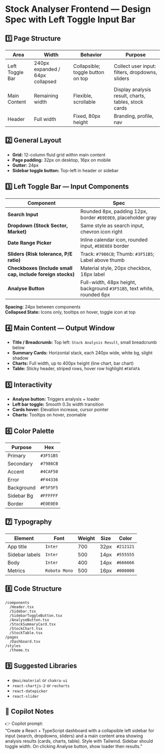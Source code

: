
# Stock Analyser Frontend — Design Spec with Left Toggle Input Bar

## 1️⃣ Page Structure
| Area | Width | Behavior | Purpose |
|-------|--------|----------|---------|
| Left Toggle Bar | 240px expanded / 64px collapsed | Collapsible; toggle button on top | Collect user input: filters, dropdowns, sliders |
| Main Content | Remaining width | Flexible, scrollable | Display analysis result, charts, tables, stock cards |
| Header | Full width | Fixed, 80px height | Branding, profile, nav |

## 2️⃣ General Layout
- **Grid:** 12-column fluid grid within main content
- **Page padding:** 32px on desktop, 16px on mobile
- **Gutter:** 24px
- **Sidebar toggle button:** Top-left in header or sidebar

## 3️⃣ Left Toggle Bar — Input Components
| Component | Spec |
|------------|-------|
| **Search Input** | Rounded 8px, padding 12px, border `#E0E0E0`, placeholder gray |
| **Dropdown (Stock Sector, Market)** | Same style as search input, chevron icon right |
| **Date Range Picker** | Inline calendar icon, rounded input, `#E0E0E0` border |
| **Sliders (Risk tolerance, P/E ratio)** | Track: `#7986CB`; Thumb: `#3F51B5`; Label above thumb |
| **Checkboxes (Include small cap, include foreign stocks)** | Material style, 20px checkbox, 16px label |
| **Analyse Button** | Full-width, 48px height, background `#3F51B5`, text white, rounded 6px |

**Spacing:** 24px between components  
**Collapsed State:** Icons only, tooltips on hover, toggle icon at top

## 4️⃣ Main Content — Output Window
- **Title / Breadcrumb:** Top left: `Stock Analysis Result`, small breadcrumb below
- **Summary Cards:** Horizontal stack, each 240px wide, white bg, slight shadow
- **Charts:** Full width, up to 400px height (line chart, bar chart)
- **Table:** Sticky header, striped rows, hover row highlight `#FAFAFA`

## 5️⃣ Interactivity
- **Analyse button:** Triggers analysis + loader
- **Left bar toggle:** Smooth 0.3s width transition
- **Cards hover:** Elevation increase, cursor pointer
- **Charts:** Tooltips on hover, zoomable

## 6️⃣ Color Palette
| Purpose | Hex |
|----------|-------|
| Primary | `#3F51B5` |
| Secondary | `#7986CB` |
| Accent | `#4CAF50` |
| Error | `#F44336` |
| Background | `#F5F5F5` |
| Sidebar Bg | `#FFFFFF` |
| Border | `#E0E0E0` |

## 7️⃣ Typography
| Element | Font | Weight | Size | Color |
|----------|-------|--------|-------|--------|
| App title | `Inter` | 700 | 32px | `#212121` |
| Sidebar labels | `Inter` | 500 | 14px | `#555555` |
| Body | `Inter` | 400 | 14px | `#666666` |
| Metrics | `Roboto Mono` | 500 | 16px | `#000000` |

## 8️⃣ Code Structure
```
/components
  /Header.tsx
  /Sidebar.tsx
  /SidebarToggleButton.tsx
  /AnalyseButton.tsx
  /StockSummaryCard.tsx
  /StockChart.tsx
  /StockTable.tsx
/pages
  /Dashboard.tsx
/styles
  /theme.ts
```

## 9️⃣ Suggested Libraries
- `@mui/material` or `chakra-ui`
- `react-chartjs-2` or `recharts`
- `react-datepicker`
- `react-slider`

## 🚀 Copilot Notes
👉 Copilot prompt:  
“Create a React + TypeScript dashboard with a collapsible left sidebar for input (search, dropdowns, sliders) and a main content area showing analysis results (cards, charts, table). Style with Tailwind. Sidebar should toggle width. On clicking Analyse button, show loader then results.”

